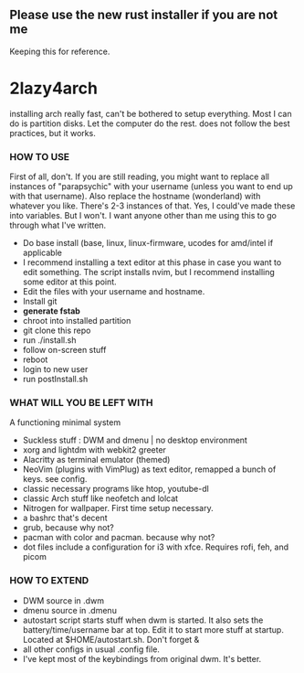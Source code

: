 ## Please use the new rust installer if you are not me
Keeping this for reference.

# 2lazy4arch
installing arch really fast, can't be bothered to setup everything. Most I can do is partition disks. Let the computer do the rest. does not follow the best practices, but it works.

### HOW TO USE
First of all, don't.
If you are still reading, you might want to replace all instances of "parapsychic" with your username (unless you want to end up with that username).
Also replace the hostname (wonderland) with whatever you like. There's 2-3 instances of that.
Yes, I could've made these into variables. But I won't. I want anyone other than me using this to go through what I've written. 

- Do base install (base, linux, linux-firmware, ucodes for amd/intel if applicable
- I recommend installing a text editor at this phase in case you want to edit something. The script installs nvim, but I recommend installing some editor at this point.
- Edit the files with your username and hostname.
- Install git
- **generate fstab**
- chroot into installed partition
- git clone this repo
- run ./install.sh
- follow on-screen stuff
- reboot
- login to new user
- run postInstall.sh

### WHAT WILL YOU BE LEFT WITH
A functioning minimal system
- Suckless stuff : DWM and dmenu | no desktop environment
- xorg and lightdm with webkit2 greeter
- Alacritty as terminal emulator (themed)
- NeoVim (plugins with VimPlug) as text editor, remapped a bunch of keys. see config.
- classic necessary programs like htop, youtube-dl
- classic Arch stuff like neofetch and lolcat
- Nitrogen for wallpaper. First time setup necessary.
- a bashrc that's decent
- grub, because why not?
- pacman with color and pacman. because why not?
- dot files include a configuration for i3 with xfce. Requires rofi, feh, and picom


### HOW TO EXTEND
- DWM source in .dwm
- dmenu source in .dmenu
- autostart script starts stuff when dwm is started. It also sets the battery/time/username bar at top. Edit it to start more stuff at startup. Located at $HOME/autostart.sh. Don't forget &
- all other configs in usual .config file.
- I've kept most of the keybindings from original dwm. It's better.
